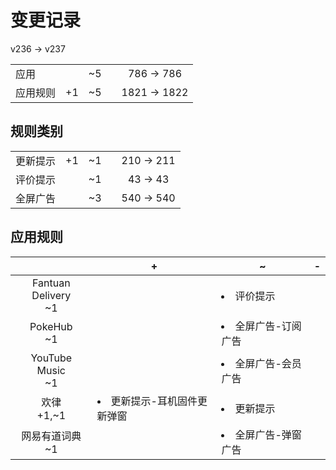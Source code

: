 # 变更记录

v236 -> v237

||||||
|-|:-:|:-:|:-:|:-:|
|应用||~5||786 -> 786|
|应用规则|+1|~5||1821 -> 1822|

## 规则类别

||||||
|-|:-:|:-:|:-:|:-:|
|更新提示|+1|~1||210 -> 211|
|评价提示||~1||43 -> 43|
|全屏广告||~3||540 -> 540|

## 应用规则

||+|~|-|
|:-:|-|-|-|
|Fantuan Delivery<br>~1||<li>评价提示||
|PokeHub<br>~1||<li>全屏广告-订阅广告||
|YouTube Music<br>~1||<li>全屏广告-会员广告||
|欢律<br>+1,~1|<li>更新提示-耳机固件更新弹窗|<li>更新提示||
|网易有道词典<br>~1||<li>全屏广告-弹窗广告||
